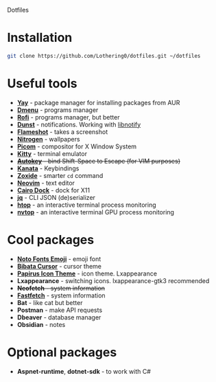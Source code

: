 Dotfiles

# Installation

```sh
git clone https://github.com/Lothering0/dotfiles.git ~/dotfiles
```

# Useful tools
* **[Yay](https://github.com/Jguer/yay)** - package manager for installing packages from AUR
* **[Dmenu](https://wiki.archlinux.org/title/dmenu)** - programs manager
* **[Rofi](https://github.com/davatorium/rofi)** - programs manager, but better
* **[Dunst](https://wiki.archlinux.org/title/Dunst)** - notifications. Working with [libnotify](https://archlinux.org/packages/extra/x86_64/libnotify/)
* **[Flameshot](https://flameshot.org/)** - takes a screenshot
* **[Nitrogen](https://wiki.archlinux.org/title/nitrogen)** - wallpapers
* **[Picom](https://github.com/yshui/picom)** - compositor for X Window System
* **[Kitty](https://sw.kovidgoyal.net/kitty/)** - terminal emulator
* ~~**[Autokey](https://github.com/autokey/autokey)** - bind Shift-Space to Escape (for VIM purposes)~~
* **[Kanata](https://github.com/jtroo/kanata)** - Keybindings
* **[Zoxide](https://github.com/ajeetdsouza/zoxide)** - smarter `cd` command
* **[Neovim](https://neovim.io/)** - text editor
* **[Cairo Dock](https://glx-dock.org/)** - dock for X11
* **[jq](https://jqlang.org/)** - CLI JSON (de)serializer
* **[htop](https://htop.dev/)** - an interactive terminal process monitoring
* **[nvtop](https://github.com/Syllo/nvtop)** - an interactive terminal GPU process monitoring

# Cool packages
* **[Noto Fonts Emoji](https://archlinux.org/packages/extra/any/noto-fonts-emoji/)** - emoji font
* **[Bibata Cursor](https://github.com/ful1e5/Bibata_Cursor)** - cursor theme
* **[Papirus Icon Theme](https://github.com/PapirusDevelopmentTeam/papirus-icon-theme)** - icon theme. Lxappearance
* **Lxappearance** - switching icons. lxappearance-gtk3 recommended
* ~~**Neofetch** - system information~~
* **[Fastfetch](https://github.com/fastfetch-cli/fastfetch)** - system information
* **Bat** - like cat but better
* **Postman** - make API requests
* **Dbeaver** - database manager
* **Obsidian** - notes

# Optional packages
* **Aspnet-runtime**, **dotnet-sdk** - to work with C#
